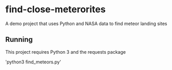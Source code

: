 # find-close-meterorites
A demo project that uses Python and NASA data to find meteor landing sites

## Running

This project requires Python 3 and the requests package

'python3 find_meteors.py'
